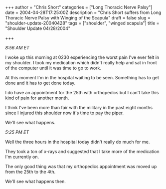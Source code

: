 +++
author = "Chris Short"
categories = ["Long Thoracic Nerve Palsy"]
date = 2004-04-28T17:25:00Z
description = "Chris Short suffers from Long Thoracic Nerve Palsy with Winging of the Scapula"
draft = false
slug = "shoulder-update-20040428"
tags = ["shoulder", "winged scapula"]
title = "Shoulder Update 04/28/2004"

+++

*8:56 AM ET*

I woke up this morning at 0230 experiencing the worst pain I've ever felt in my shoulder. I took my medication which didn't really help and sat in front of the computer until it was time to go to work.

At this moment I'm in the hospital waiting to be seen. Something has to get done and it has to get done today.

I do have an appointment for the 25th with orthopedics but I can't take this kind of pain for another month.

I think I've been more than fair with the military in the past eight months since I injured this shoulder now it's time to pay the piper.

We'll see what happens.

*5:25 PM ET*

Well the three hours in the hospital today didn't really do much for me.

They took a ton of x-rays and suggested that I take more of the medication I'm currently on.

The only good thing was that my orthopedics appointment was moved up from the 25th to the 4th.

We'll see what happens then.